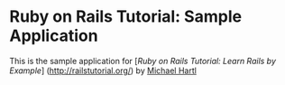 # Ruby on Rails Tutorial: Sample Application

This is the sample application for [*Ruby on Rails Tutorial: Learn Rails by Example*] (http://railstutorial.org/) by [Michael Hartl](http://michaelhartl.com/)